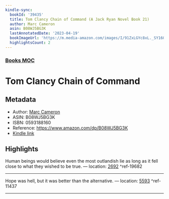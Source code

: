 ```yaml
---
kindle-sync:
  bookId: '39435'
  title: Tom Clancy Chain of Command (A Jack Ryan Novel Book 21)
  author: Marc Cameron
  asin: B08WJ5BG3K
  lastAnnotatedDate: '2023-04-19'
  bookImageUrl: 'https://m.media-amazon.com/images/I/91ZxLGYc8xL._SY160.jpg'
  highlightsCount: 2
---
```

### [Books MOC](Books%20MOC.md)

# Tom Clancy Chain of Command

## Metadata
* Author: [Marc Cameron](https://www.amazon.comundefined)
* ASIN: B08WJ5BG3K
* ISBN: 0593188160
* Reference: https://www.amazon.com/dp/B08WJ5BG3K
* [Kindle link](kindle://book?action=open&asin=B08WJ5BG3K)

## Highlights
Human beings would believe even the most outlandish lie as long as it fell close to what they wished to be true. — location: [2692](kindle://book?action=open&asin=B08WJ5BG3K&location=2692) ^ref-19682

---
Hope was hell, but it was better than the alternative. — location: [5593](kindle://book?action=open&asin=B08WJ5BG3K&location=5593) ^ref-11437

---
